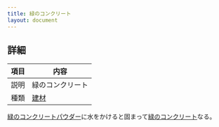 ```yaml
---
title: 緑のコンクリート
layout: document
---
```

## 詳細

|項目|内容|
|---|---|
|説明|緑のコンクリート|
|種類|[建材](建材)|

[緑のコンクリートパウダー](緑のコンクリートパウダー)に水をかけると固まって[緑のコンクリート](緑のコンクリート)なる。
